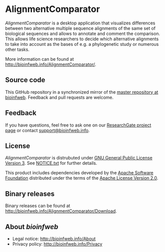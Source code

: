 # AlignmentComparator

*AlignmentComparator* is a desktop application that visualizes differences between two alternative multiple sequence alignments of the same set of biological sequences and allows to annotate and comment the comparison. This allows life science researchers to decide which alternative alignments to take into account as the bases of e.g. a phylogenetic study or numerous other tasks.

More information can be found at http://bioinfweb.info/AlignmentComparator/.

## Source code

This GitHub repository in a synchronized mirror of the [master repository at bioinfweb](http://bioinfweb.info/Code/sventon/repos/AlignmentComparator/list/). Feedback and pull requests are welcome.

## Feedback

If you have questions, feel free to ask one on our [ResearchGate project page](http://r.bioinfweb.info/RGAlignmentComparator) or contact support@bioinfweb.info.

## License

*AlignmentComparator* is distrubuted under [GNU General Public License Version 3](http://bioinfweb.info/AlignmentComparator/License). See [NOTICE.txt](https://github.com/bioinfweb/AlignmentComparator/blob/master/main/src/NOTICE.txt) for further details.

This product includes dependencies developed by the [Apache Software Foundation](http://www.apache.org/) distributed under the terms of the [Apache License Version 2.0](https://github.com/bioinfweb/AlignmentComparator/blob/master/main/src/APACHE-LICENSE.txt).

## Binary releases

Binary releases can be found at http://bioinfweb.info/AlignmentComparator/Download.

## About *bioinfweb*

* Legal notice: http://bioinfweb.info/About
* Privacy policy: http://bioinfweb.info/Privacy